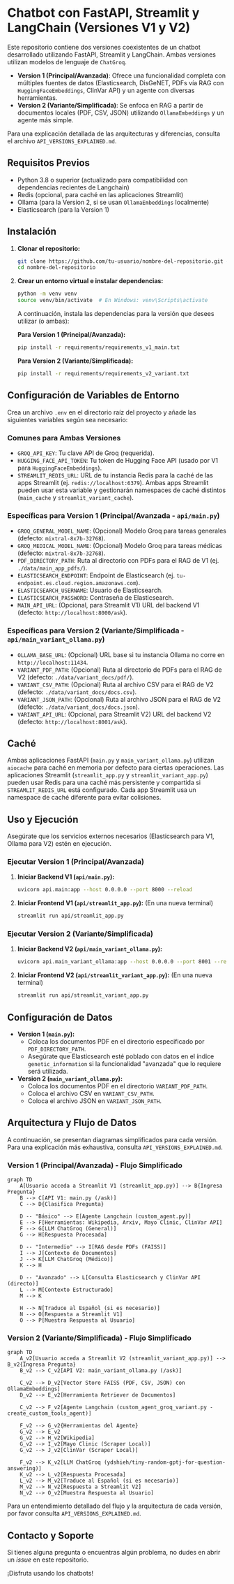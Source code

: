 # Chatbot con FastAPI, Streamlit y LangChain (Versiones V1 y V2)

Este repositorio contiene dos versiones coexistentes de un chatbot desarrollado utilizando FastAPI, Streamlit y LangChain. Ambas versiones utilizan modelos de lenguaje de `ChatGroq`.

*   **Version 1 (Principal/Avanzada)**: Ofrece una funcionalidad completa con múltiples fuentes de datos (Elasticsearch, DisGeNET, PDFs vía RAG con `HuggingFaceEmbeddings`, ClinVar API) y un agente con diversas herramientas.
*   **Version 2 (Variante/Simplificada)**: Se enfoca en RAG a partir de documentos locales (PDF, CSV, JSON) utilizando `OllamaEmbeddings` y un agente más simple.

Para una explicación detallada de las arquitecturas y diferencias, consulta el archivo `API_VERSIONS_EXPLAINED.md`.

<!--
    La imagen de arquitectura actual podría necesitar una revisión o ser reemplazada para reflejar ambas versiones.
    ![Arquitectura del Chatbot](/documentos_y_matcomplement/diagramas_graficos/readme.jpg)
-->

## Requisitos Previos
- Python 3.8 o superior (actualizado para compatibilidad con dependencias recientes de Langchain)
- Redis (opcional, para caché en las aplicaciones Streamlit)
- Ollama (para la Version 2, si se usan `OllamaEmbeddings` localmente)
- Elasticsearch (para la Version 1)

## Instalación

1.  **Clonar el repositorio:**
    ```bash
    git clone https://github.com/tu-usuario/nombre-del-repositorio.git # Reemplaza con tu URL de repo
    cd nombre-del-repositorio
    ```

2.  **Crear un entorno virtual e instalar dependencias:**
    ```bash
    python -m venv venv
    source venv/bin/activate  # En Windows: venv\Scripts\activate
    ```
    A continuación, instala las dependencias para la versión que desees utilizar (o ambas):

    **Para Version 1 (Principal/Avanzada):**
    ```bash
    pip install -r requirements/requirements_v1_main.txt
    ```
    **Para Version 2 (Variante/Simplificada):**
    ```bash
    pip install -r requirements/requirements_v2_variant.txt
    ```

## Configuración de Variables de Entorno

Crea un archivo `.env` en el directorio raíz del proyecto y añade las siguientes variables según sea necesario:

### Comunes para Ambas Versiones
*   `GROQ_API_KEY`: Tu clave API de Groq (requerida).
*   `HUGGING_FACE_API_TOKEN`: Tu token de Hugging Face API (usado por V1 para `HuggingFaceEmbeddings`).
*   `STREAMLIT_REDIS_URL`: URL de tu instancia Redis para la caché de las apps Streamlit (ej. `redis://localhost:6379`). Ambas apps Streamlit pueden usar esta variable y gestionarán namespaces de caché distintos (`main_cache` y `streamlit_variant_cache`).

### Específicas para Version 1 (Principal/Avanzada - `api/main.py`)
*   `GROQ_GENERAL_MODEL_NAME`: (Opcional) Modelo Groq para tareas generales (defecto: `mixtral-8x7b-32768`).
*   `GROQ_MEDICAL_MODEL_NAME`: (Opcional) Modelo Groq para tareas médicas (defecto: `mixtral-8x7b-32768`).
*   `PDF_DIRECTORY_PATH`: Ruta al directorio con PDFs para el RAG de V1 (ej. `./data/main_app_pdfs/`).
*   `ELASTICSEARCH_ENDPOINT`: Endpoint de Elasticsearch (ej. `tu-endpoint.es.cloud.region.amazonaws.com`).
*   `ELASTICSEARCH_USERNAME`: Usuario de Elasticsearch.
*   `ELASTICSEARCH_PASSWORD`: Contraseña de Elasticsearch.
*   `MAIN_API_URL`: (Opcional, para Streamlit V1) URL del backend V1 (defecto: `http://localhost:8000/ask`).

### Específicas para Version 2 (Variante/Simplificada - `api/main_variant_ollama.py`)
*   `OLLAMA_BASE_URL`: (Opcional) URL base si tu instancia Ollama no corre en `http://localhost:11434`.
*   `VARIANT_PDF_PATH`: (Opcional) Ruta al directorio de PDFs para el RAG de V2 (defecto: `./data/variant_docs/pdf/`).
*   `VARIANT_CSV_PATH`: (Opcional) Ruta al archivo CSV para el RAG de V2 (defecto: `./data/variant_docs/docs.csv`).
*   `VARIANT_JSON_PATH`: (Opcional) Ruta al archivo JSON para el RAG de V2 (defecto: `./data/variant_docs/docs.json`).
*   `VARIANT_API_URL`: (Opcional, para Streamlit V2) URL del backend V2 (defecto: `http://localhost:8001/ask`).

## Caché

Ambas aplicaciones FastAPI (`main.py` y `main_variant_ollama.py`) utilizan `aiocache` para caché en memoria por defecto para ciertas operaciones.
Las aplicaciones Streamlit (`streamlit_app.py` y `streamlit_variant_app.py`) pueden usar Redis para una caché más persistente y compartida si `STREAMLIT_REDIS_URL` está configurado. Cada app Streamlit usa un namespace de caché diferente para evitar colisiones.

## Uso y Ejecución

Asegúrate que los servicios externos necesarios (Elasticsearch para V1, Ollama para V2) estén en ejecución.

### Ejecutar Version 1 (Principal/Avanzada)

1.  **Iniciar Backend V1 (`api/main.py`):**
    ```bash
    uvicorn api.main:app --host 0.0.0.0 --port 8000 --reload
    ```
2.  **Iniciar Frontend V1 (`api/streamlit_app.py`):**
    (En una nueva terminal)
    ```bash
    streamlit run api/streamlit_app.py
    ```

### Ejecutar Version 2 (Variante/Simplificada)

1.  **Iniciar Backend V2 (`api/main_variant_ollama.py`):**
    ```bash
    uvicorn api.main_variant_ollama:app --host 0.0.0.0 --port 8001 --reload
    ```
2.  **Iniciar Frontend V2 (`api/streamlit_variant_app.py`):**
    (En una nueva terminal)
    ```bash
    streamlit run api/streamlit_variant_app.py
    ```

## Configuración de Datos

*   **Version 1 (`main.py`):**
    *   Coloca los documentos PDF en el directorio especificado por `PDF_DIRECTORY_PATH`.
    *   Asegúrate que Elasticsearch esté poblado con datos en el índice `genetic_information` si la funcionalidad "avanzada" que lo requiere será utilizada.
*   **Version 2 (`main_variant_ollama.py`):**
    *   Coloca los documentos PDF en el directorio `VARIANT_PDF_PATH`.
    *   Coloca el archivo CSV en `VARIANT_CSV_PATH`.
    *   Coloca el archivo JSON en `VARIANT_JSON_PATH`.

## Arquitectura y Flujo de Datos

A continuación, se presentan diagramas simplificados para cada versión. Para una explicación más exhaustiva, consulta `API_VERSIONS_EXPLAINED.md`.

### Version 1 (Principal/Avanzada) - Flujo Simplificado

```mermaid
graph TD
    A[Usuario acceda a Streamlit V1 (streamlit_app.py)] --> B{Ingresa Pregunta}
    B --> C[API V1: main.py (/ask)]
    C --> D{Clasifica Pregunta}

    D -- "Básico" --> E[Agente Langchain (custom_agent.py)]
    E --> F[Herramientas: Wikipedia, Arxiv, Mayo Clinic, ClinVar API]
    F --> G[LLM ChatGroq (General)]
    G --> H[Respuesta Procesada]

    D -- "Intermedio" --> I[RAG desde PDFs (FAISS)]
    I --> J[Contexto de Documentos]
    J --> K[LLM ChatGroq (Médico)]
    K --> H

    D -- "Avanzado" --> L[Consulta Elasticsearch y ClinVar API (directo)]
    L --> M[Contexto Estructurado]
    M --> K

    H --> N[Traduce al Español (si es necesario)]
    N --> O[Respuesta a Streamlit V1]
    O --> P[Muestra Respuesta al Usuario]
```

### Version 2 (Variante/Simplificada) - Flujo Simplificado

```mermaid
graph TD
    A_v2[Usuario acceda a Streamlit V2 (streamlit_variant_app.py)] --> B_v2{Ingresa Pregunta}
    B_v2 --> C_v2[API V2: main_variant_ollama.py (/ask)]

    C_v2 --> D_v2[Vector Store FAISS (PDF, CSV, JSON) con OllamaEmbeddings]
    D_v2 --> E_v2[Herramienta Retriever de Documentos]

    C_v2 --> F_v2[Agente Langchain (custom_agent_groq_variant.py - create_custom_tools_agent)]

    F_v2 --> G_v2{Herramientas del Agente}
    G_v2 --> E_v2
    G_v2 --> H_v2[Wikipedia]
    G_v2 --> I_v2[Mayo Clinic (Scraper Local)]
    G_v2 --> J_v2[ClinVar (Scraper Local)]

    F_v2 --> K_v2[LLM ChatGroq (ydshieh/tiny-random-gptj-for-question-answering)]
    K_v2 --> L_v2[Respuesta Procesada]
    L_v2 --> M_v2[Traduce al Español (si es necesario)]
    M_v2 --> N_v2[Respuesta a Streamlit V2]
    N_v2 --> O_v2[Muestra Respuesta al Usuario]
```

Para un entendimiento detallado del flujo y la arquitectura de cada versión, por favor consulta `API_VERSIONS_EXPLAINED.md`.

## Contacto y Soporte
Si tienes alguna pregunta o encuentras algún problema, no dudes en abrir un *issue* en este repositorio.

¡Disfruta usando los chatbots!

